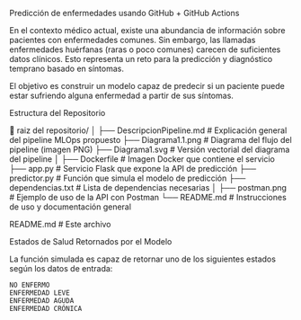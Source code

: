 Predicción de enfermedades usando GitHub + GitHub Actions

En el contexto médico actual, existe una abundancia de información sobre pacientes con enfermedades comunes. Sin embargo, las llamadas enfermedades huérfanas (raras o poco comunes) carecen de suficientes datos clínicos. Esto representa un reto para la predicción y diagnóstico temprano basado en síntomas.

El objetivo es construir un modelo capaz de predecir si un paciente puede estar sufriendo alguna enfermedad a partir de sus síntomas.

Estructura del Repositorio

📁 raiz del repositorio/
│
├── DescripcionPipeline.md         # Explicación general del pipeline MLOps propuesto
├── Diagrama1.1.png                # Diagrama del flujo del pipeline (imagen PNG)
├── Diagrama1.svg                  # Versión vectorial del diagrama del pipeline
│
├── Dockerfile                     # Imagen Docker que contiene el servicio
├── app.py                         # Servicio Flask que expone la API de predicción
├── predictor.py                   # Función que simula el modelo de predicción
├── dependencias.txt               # Lista de dependencias necesarias
│
├── postman.png                    # Ejemplo de uso de la API con Postman
└── README.md                      # Instrucciones de uso y documentación general

README.md                        # Este archivo

Estados de Salud Retornados por el Modelo

La función simulada es capaz de retornar uno de los siguientes estados según los datos de entrada:

    NO ENFERMO
    ENFERMEDAD LEVE
    ENFERMEDAD AGUDA
    ENFERMEDAD CRÓNICA
